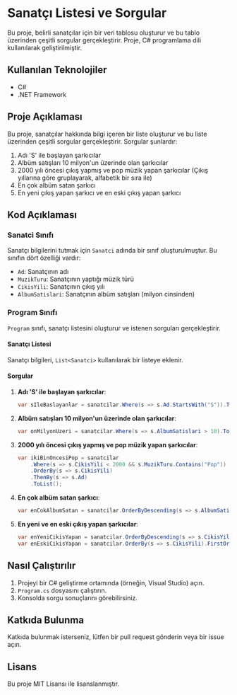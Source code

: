 # Sanatçı Listesi ve Sorgular

Bu proje, belirli sanatçılar için bir veri tablosu oluşturur ve bu tablo üzerinden çeşitli sorgular gerçekleştirir. Proje, C# programlama dili kullanılarak geliştirilmiştir.

## Kullanılan Teknolojiler

- C#
- .NET Framework

## Proje Açıklaması

Bu proje, sanatçılar hakkında bilgi içeren bir liste oluşturur ve bu liste üzerinden çeşitli sorgular gerçekleştirir. Sorgular şunlardır:

1. Adı 'S' ile başlayan şarkıcılar
2. Albüm satışları 10 milyon'un üzerinde olan şarkıcılar
3. 2000 yılı öncesi çıkış yapmış ve pop müzik yapan şarkıcılar (Çıkış yıllarına göre gruplayarak, alfabetik bir sıra ile)
4. En çok albüm satan şarkıcı
5. En yeni çıkış yapan şarkıcı ve en eski çıkış yapan şarkıcı

## Kod Açıklaması

### Sanatci Sınıfı

Sanatçı bilgilerini tutmak için `Sanatci` adında bir sınıf oluşturulmuştur. Bu sınıfın dört özelliği vardır:

- `Ad`: Sanatçının adı
- `MuzikTuru`: Sanatçının yaptığı müzik türü
- `CikisYili`: Sanatçının çıkış yılı
- `AlbumSatislari`: Sanatçının albüm satışları (milyon cinsinden)

### Program Sınıfı

`Program` sınıfı, sanatçı listesini oluşturur ve istenen sorguları gerçekleştirir.

#### Sanatçı Listesi

Sanatçı bilgileri, `List<Sanatci>` kullanılarak bir listeye eklenir.

#### Sorgular

1. **Adı 'S' ile başlayan şarkıcılar**:
    ```csharp
    var sIleBaslayanlar = sanatcilar.Where(s => s.Ad.StartsWith("S")).ToList();
    ```

2. **Albüm satışları 10 milyon'un üzerinde olan şarkıcılar**:
    ```csharp
    var onMilyonUzeri = sanatcilar.Where(s => s.AlbumSatislari > 10).ToList();
    ```

3. **2000 yılı öncesi çıkış yapmış ve pop müzik yapan şarkıcılar**:
    ```csharp
    var ikiBinOncesiPop = sanatcilar
        .Where(s => s.CikisYili < 2000 && s.MuzikTuru.Contains("Pop"))
        .OrderBy(s => s.CikisYili)
        .ThenBy(s => s.Ad)
        .ToList();
    ```

4. **En çok albüm satan şarkıcı**:
    ```csharp
    var enCokAlbumSatan = sanatcilar.OrderByDescending(s => s.AlbumSatislari).FirstOrDefault();
    ```

5. **En yeni ve en eski çıkış yapan şarkıcılar**:
    ```csharp
    var enYeniCikisYapan = sanatcilar.OrderByDescending(s => s.CikisYili).FirstOrDefault();
    var enEskiCikisYapan = sanatcilar.OrderBy(s => s.CikisYili).FirstOrDefault();
    ```

## Nasıl Çalıştırılır

1. Projeyi bir C# geliştirme ortamında (örneğin, Visual Studio) açın.
2. `Program.cs` dosyasını çalıştırın.
3. Konsolda sorgu sonuçlarını görebilirsiniz.

## Katkıda Bulunma

Katkıda bulunmak isterseniz, lütfen bir pull request gönderin veya bir issue açın.

## Lisans

Bu proje MIT Lisansı ile lisanslanmıştır.
